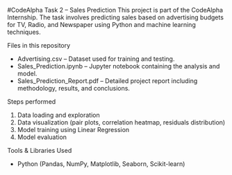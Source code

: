 #CodeAlpha Task 2 – Sales Prediction
This project is part of the CodeAlpha Internship.
The task involves predicting sales based on advertising budgets for TV, Radio, and Newspaper using Python and machine learning techniques.

Files in this repository
- Advertising.csv – Dataset used for training and testing.
- Sales_Prediction.ipynb – Jupyter notebook containing the analysis and model.
- Sales_Prediction_Report.pdf – Detailed project report including methodology, results, and conclusions.

Steps performed
1. Data loading and exploration
2. Data visualization (pair plots, correlation heatmap, residuals distribution)
3. Model training using Linear Regression
4. Model evaluation

Tools & Libraries Used
- Python (Pandas, NumPy, Matplotlib, Seaborn, Scikit-learn)


